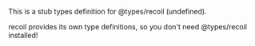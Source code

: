 This is a stub types definition for @types/recoil (undefined).

recoil provides its own type definitions, so you don't need @types/recoil installed!